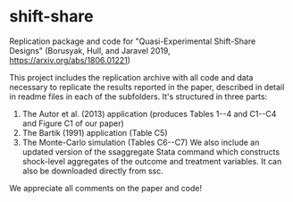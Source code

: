 # shift-share
Replication package and code for "Quasi-Experimental Shift-Share Designs"
(Borusyak, Hull, and Jaravel 2019, https://arxiv.org/abs/1806.01221)

This project includes the replication archive with all code and data necessary to replicate the results reported in the paper, described in detail in readme files in each of the subfolders. It's structured in three parts:
1) The Autor et al. (2013) application (produces Tables 1--4 and C1--C4 and Figure C1 of our paper)
2) The Bartik (1991) application (Table C5)
3) The Monte-Carlo simulation (Tables C6--C7)
We also include an updated version of the ssaggregate Stata command which constructs shock-level aggregates of the outcome and treatment variables. It can also be downloaded directly from ssc.

We appreciate all comments on the paper and code!
